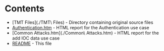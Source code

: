 # Contents

* [TMT Files](./TMT\ Files) - Directory containing original source files
* [Authentication.htm](./Authentication.htm) - HTML report for the Authentication use case
* [Common Attacks.htm](./Common\ Attacks.htm) - HTML report for the add IOC data use case
* [README](./README.md) - This file
